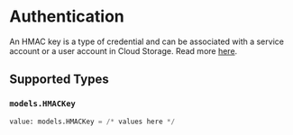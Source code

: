 # Authentication

An HMAC key is a type of credential and can be associated with a service account or a user account in Cloud Storage. Read more <a href="https://cloud.google.com/storage/docs/authentication/hmackeys">here</a>.


## Supported Types

### `models.HMACKey`

```python
value: models.HMACKey = /* values here */
```

